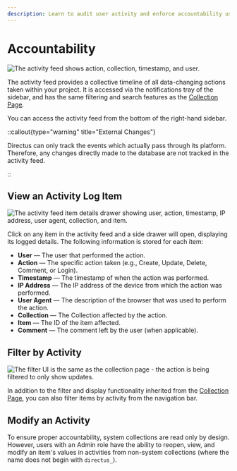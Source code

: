 ```yaml
---
description: Learn to audit user activity and enforce accountability using the activity feed.
---
```


# Accountability

![The activity feed shows action, collection, timestamp, and user.](https://product-team.directus.app/assets/805d75be-45bd-4ba5-ac63-69ba2d928842.png)

The activity feed provides a collective timeline of all data-changing actions taken within your project. It is accessed via the notifications tray of the sidebar, and has the same filtering and search features as the [Collection Page](/data-modeling/collections).

You can access the activity feed from the bottom of the right-hand sidebar.

::callout{type="warning" title="External Changes"}

Directus can only track the events which actually pass through its platform. Therefore, any changes directly made to the database are not tracked in the activity feed.

::

## View an Activity Log Item

![The activity feed item details drawer showing user, action, timestamp, IP address, user agent, collection, and item.](https://product-team.directus.app/assets/d9f6749f-304e-4b8d-b086-6c17a447371c.png)

Click on any item in the activity feed and a side drawer will open, displaying its logged details. The following information
is stored for each item:

- **User** — The user that performed the action.
- **Action** — The specific action taken (e.g., Create, Update, Delete, Comment, or Login).
- **Timestamp** — The timestamp of when the action was performed.
- **IP Address** — The IP address of the device from which the action was performed.
- **User Agent** — The description of the browser that was used to perform the action.
- **Collection** — The Collection affected by the action.
- **Item** — The ID of the item affected.
- **Comment** — The comment left by the user (when applicable).

## Filter by Activity

![The filter UI is the same as the collection page - the action is being filtered to only show updates.](https://product-team.directus.app/assets/149adb98-7b9f-4ea9-ad24-c1d00c3c153b.png)

In addition to the filter and display functionality inherited from the
[Collection Page](/data-modeling/collections), you can also filter items by activity from the
navigation bar.

## Modify an Activity

To ensure proper accountability, system collections are read only by design. However, users with an Admin role have
the ability to reopen, view, and modify an item's values in activities from non-system collections (where the name does
not begin with `directus_`).

